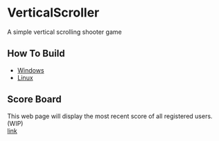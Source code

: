 # VerticalScroller

A simple vertical scrolling shooter game

## How To Build

* [Windows](https://github.com/Fish1/VerticalScroller/wiki/Building-for-Windows)
* [Linux](https://github.com/Fish1/VerticalScroller/wiki/Building-For-Linux)

## Score Board

This web page will display the most recent score of all registered users. (WIP) <br>
[link](http://jacob-server.ddns.net/)
